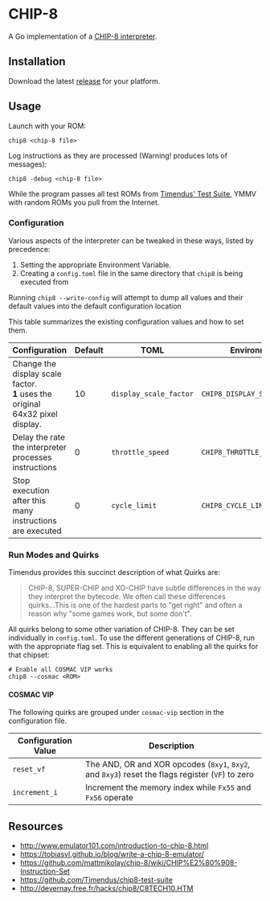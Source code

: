 # CHIP-8
A Go implementation of a [CHIP-8 interpreter](https://www.wikiwand.com/en/CHIP-8).

## Installation
Download the latest [release](https://github.com/braheezy/chip-8/releases) for your platform.

## Usage
Launch with your ROM:

    chip8 <chip-8 file>

Log instructions as they are processed (Warning! produces lots of messages):

    chip8 -debug <chip-8 file>

While the program passes all test ROMs from [Timendus' Test Suite](https://github.com/Timendus/chip8-test-suite), YMMV with random ROMs you pull from the Internet.

### Configuration
Various aspects of the interpreter can be tweaked in these ways, listed by precedence:
1. Setting the appropriate Environment Variable.
1. Creating a `config.toml` file in the same directory that `chip8` is being executed from

Running `chip8 --write-config` will attempt to dump all values and their default values into the default configuration location

This table summarizes the existing configuration values and how to set them.

| Configuration | Default | TOML | Environment |
|---------------|---------|------|-------------|
| Change the display scale factor.<br>**1** uses the original 64x32 pixel display. | 10 | `display_scale_factor` | `CHIP8_DISPLAY_SCALE_FACTOR` |
| Delay the rate the interpreter processes instructions | 0 | `throttle_speed` | `CHIP8_THROTTLE_SPEED` |
| Stop execution after this many instructions are executed | 0 | `cycle_limit` | `CHIP8_CYCLE_LIMIT` |

### Run Modes and Quirks
Timendus provides this succinct description of what Quirks are:
> CHIP-8, SUPER-CHIP and XO-CHIP have subtle differences in the way they interpret the bytecode. We often call these differences quirks...This is one of the hardest parts to "get right" and often a reason why "some games work, but some don't".

All quirks belong to some other variation of CHIP-8. They can be set individually in `config.toml`. To use the different generations of CHIP-8, run with the appropriate flag set. This is equivalent to enabling all the quirks for that chipset:

    # Enable all COSMAC VIP works
    chip8 --cosmac <ROM>

#### COSMAC VIP ####
The following quirks are grouped under `cosmac-vip` section in the configuration file.

| Configuration Value | Description |
|---------------------|-------------|
| `reset_vf`          | The AND, OR and XOR opcodes (`8xy1`, `8xy2`, and `8xy3`) reset the flags register (`VF`) to zero
| `increment_i`       | Increment the memory index while `Fx55` and `Fx56` operate

## Resources
- http://www.emulator101.com/introduction-to-chip-8.html
- https://tobiasvl.github.io/blog/write-a-chip-8-emulator/
- https://github.com/mattmikolay/chip-8/wiki/CHIP%E2%80%908-Instruction-Set
- https://github.com/Timendus/chip8-test-suite
- http://devernay.free.fr/hacks/chip8/C8TECH10.HTM
